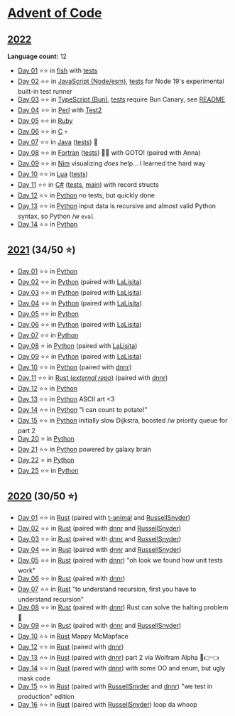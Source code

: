 # [Advent of Code](https://adventofcode.com)

## [2022](https://adventofcode.com/2022)

**Language count:** 12

- [Day 01](https://adventofcode.com/2022/day/1) ⭐⭐ in
  [fish](2022/day-01/day01.fish)
  with [tests](2022/day-01/test.fish)
- [Day 02](https://adventofcode.com/2022/day/2) ⭐⭐ in
  [JavaScript (Node/esm)](2022/day-02/day02.mjs),
  [tests](2022/day-02/day02.test.mjs) for Node 19's experimental built-in test runner
- [Day 03](https://adventofcode.com/2022/day/3) ⭐⭐ in
  [TypeScript (Bun)](2022/day-03/day03.ts),
  [tests](2022/day-03/day03.test.ts) require Bun Canary, see [README](2022/day-03/README.md)
- [Day 04](https://adventofcode.com/2022/day/4) ⭐⭐ in
  [Perl](2022/day-04/day04.pl) with [Test2](https://metacpan.org/pod/Test2)
- [Day 05](https://adventofcode.com/2022/day/5) ⭐⭐ in
  [Ruby](2022/day-05/day05.rb)
- [Day 06](https://adventofcode.com/2022/day/6) ⭐⭐ in
  [C](2022/day-06/day06.c) 💀
- [Day 07](https://adventofcode.com/2022/day/7) ⭐⭐ in
  [Java](2022/day-07/src/main/java/de/zogan/aoc2022/Day07.java)
  ([tests](2022/day-07/src/test/java/de/zogan/aoc2022/Day07Tests.java)) 🦕
- [Day 08](https://adventofcode.com/2022/day/8) ⭐⭐ in
  [Fortran](2022/day-08/day08.f90)
  ([tests](2022/day-08/tests.f90)) 🧑‍🔬 with GOTO!
  (paired with Anna)
- [Day 09](https://adventofcode.com/2022/day/9) ⭐⭐ in
  [Nim](2022/day-09/day09.nim) visualizing *does* help… I learned the hard way
- [Day 10](https://adventofcode.com/2022/day/10) ⭐⭐ in
  [Lua](2022/day-10/day10.lua) ([tests](2022/day-10/day10_spec.lua))
- [Day 11](https://adventofcode.com/2022/day/11) ⭐⭐ in
  [C#](2022/day-11/Day11.cs) ([tests](2022/day-11/Day11Tests.cs),
  [main](2022/day-11/Program.cs)) with record structs
- [Day 12](https://adventofcode.com/2022/day/12) ⭐⭐ in
  [Python](2022/day-12/day12.py) no tests, but quickly done
- [Day 13](https://adventofcode.com/2022/day/13) ⭐⭐ in
  [Python](2022/day-13/day13.py) input data is recursive and almost valid Python syntax, so Python /w `eval`
- [Day 14](https://adventofcode.com/2022/day/14) ⭐⭐ in
  [Python](2022/day-14/day14.py)

## [2021](https://adventofcode.com/2021) (34/50 ⭐)

- [Day 01](https://adventofcode.com/2021/day/1) ⭐⭐ in [Python](2021-python/day01.py)
- [Day 02](https://adventofcode.com/2021/day/2) ⭐⭐ in [Python](2021-python/day02.py) (paired with [LaLisita](https://github.com/LaLisita))
- [Day 03](https://adventofcode.com/2021/day/3) ⭐⭐ in [Python](2021-python/day03.py) (paired with [LaLisita](https://github.com/LaLisita))
- [Day 04](https://adventofcode.com/2021/day/4) ⭐⭐ in [Python](2021-python/day04.py) (paired with [LaLisita](https://github.com/LaLisita))
- [Day 05](https://adventofcode.com/2021/day/5) ⭐⭐ in [Python](2021-python/day05.py)
- [Day 06](https://adventofcode.com/2021/day/6) ⭐⭐ in [Python](2021-python/day06.py) (paired with [LaLisita](https://github.com/LaLisita))
- [Day 07](https://adventofcode.com/2021/day/7) ⭐⭐ in [Python](2021-python/day07.py)
- [Day 08](https://adventofcode.com/2021/day/8) ⭐ in [Python](2021-python/day08.py) (paired with [LaLisita](https://github.com/LaLisita))
- [Day 09](https://adventofcode.com/2021/day/9) ⭐⭐ in [Python](2021-python/day09.py) (paired with [LaLisita](https://github.com/LaLisita))
- [Day 10](https://adventofcode.com/2021/day/10) ⭐⭐ in [Python](2021-python/day10.py) (paired with [dnnr](https://github.com/dnnr))
- [Day 11](https://adventofcode.com/2021/day/11) ⭐⭐ in [Rust (*external repo*)](https://github.com/dnnr/advent-of-code-2021/blob/master/src/day11/mod.rs) (paired with [dnnr](https://github.com/dnnr))
- [Day 12](https://adventofcode.com/2021/day/12) ⭐⭐ in [Python](2021-python/day12.py)
- [Day 13](https://adventofcode.com/2021/day/13) ⭐⭐ in [Python](2021-python/day13.py) ASCII art <3
- [Day 14](https://adventofcode.com/2021/day/14) ⭐⭐ in [Python](2021-python/day14.py) "I can count to potato!"
- [Day 15](https://adventofcode.com/2021/day/15) ⭐⭐ in [Python](2021-python/day15.py) initially slow Dijkstra, boosted /w priority queue for part 2
- [Day 20](https://adventofcode.com/2021/day/20) ⭐ in [Python](2021-python/day20.py)
- [Day 21](https://adventofcode.com/2021/day/21) ⭐⭐ in [Python](2021-python/day21.py) powered by galaxy brain
- [Day 22](https://adventofcode.com/2021/day/22) ⭐ in [Python](2021-python/day22.py)
- [Day 25](https://adventofcode.com/2021/day/25) ⭐⭐ in [Python](2021-python/day25.py)

## [2020](https://adventofcode.com/2020) (30/50 ⭐)

- [Day 01](https://adventofcode.com/2020/day/1) ⭐⭐ in [Rust](2020-rust/src/day01.rs) (paired with [t-animal](https://github.com/t-animal) and [RussellSnyder](https://github.com/RussellSnyder))
- [Day 02](https://adventofcode.com/2020/day/2) ⭐⭐ in [Rust](2020-rust/src/day02.rs) (paired with [dnnr](https://github.com/dnnr) and [RussellSnyder](https://github.com/RussellSnyder))
- [Day 03](https://adventofcode.com/2020/day/3) ⭐⭐ in [Rust](2020-rust/src/day03.rs) (paired with [dnnr](https://github.com/dnnr) and [RussellSnyder](https://github.com/RussellSnyder))
- [Day 04](https://adventofcode.com/2020/day/4) ⭐⭐ in [Rust](2020-rust/src/day04.rs) (paired with [dnnr](https://github.com/dnnr) and [RussellSnyder](https://github.com/RussellSnyder))
- [Day 05](https://adventofcode.com/2020/day/5) ⭐⭐ in [Rust](2020-rust/src/day05.rs) (paired with [dnnr](https://github.com/dnnr)) "oh look we found how unit tests work"
- [Day 06](https://adventofcode.com/2020/day/6) ⭐⭐ in [Rust](2020-rust/src/day06.rs) (paired with [dnnr](https://github.com/dnnr))
- [Day 07](https://adventofcode.com/2020/day/7) ⭐⭐ in [Rust](2020-rust/src/day07.rs) "to understand recursion, first you have to understand recursion"
- [Day 08](https://adventofcode.com/2020/day/8) ⭐⭐ in [Rust](2020-rust/src/day08.rs) (paired with [dnnr](https://github.com/dnnr)) Rust can solve the halting problem 🤯
- [Day 09](https://adventofcode.com/2020/day/9) ⭐⭐ in [Rust](2020-rust/src/day09.rs) (paired with [dnnr](https://github.com/dnnr) and [RussellSnyder](https://github.com/RussellSnyder))
- [Day 10](https://adventofcode.com/2020/day/10) ⭐⭐ in [Rust](2020-rust/src/day10.rs) Mappy McMapface
- [Day 12](https://adventofcode.com/2020/day/12) ⭐⭐ in [Rust](2020-rust/src/day12.rs) (paired with [dnnr](https://github.com/dnnr))
- [Day 13](https://adventofcode.com/2020/day/13) ⭐⭐ in [Rust](2020-rust/src/day13.rs) (paired with [dnnr](https://github.com/dnnr)) part 2 via Wolfram Alpha 🥺👉👈
- [Day 14](https://adventofcode.com/2020/day/14) ⭐⭐ in [Rust](2020-rust/src/day14.rs) (paired with [dnnr](https://github.com/dnnr)) with some OO and enum, but ugly mask code
- [Day 15](https://adventofcode.com/2020/day/15) ⭐⭐ in [Rust](2020-rust/src/day15.rs) (paired with [RussellSnyder](https://github.com/RussellSnyder) and [dnnr](https://github.com/dnnr)) "we test in production" edition
- [Day 16](https://adventofcode.com/2020/day/16) ⭐⭐ in [Rust](2020-rust/src/day16.rs) (paired with [RussellSnyder](https://github.com/RussellSnyder)) loop da whoop
